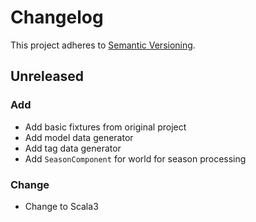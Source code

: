 # Changelog

This project adheres to [Semantic Versioning](https://semver.org/spec/v2.0.0.html).

## Unreleased

### Add

- Add basic fixtures from original project
- Add model data generator
- Add tag data generator
- Add `SeasonComponent` for world for season processing

### Change

- Change to Scala3
